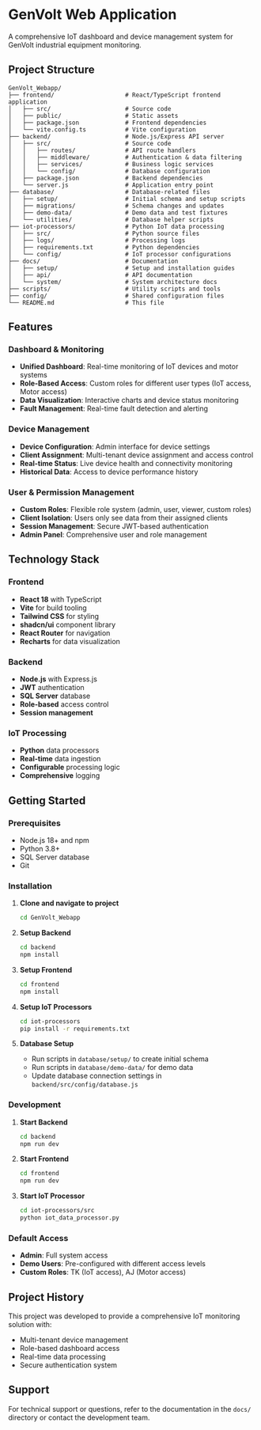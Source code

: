 # GenVolt Web Application

A comprehensive IoT dashboard and device management system for GenVolt industrial equipment monitoring.

## Project Structure

```
GenVolt_Webapp/
├── frontend/                    # React/TypeScript frontend application
│   ├── src/                     # Source code
│   ├── public/                  # Static assets
│   ├── package.json             # Frontend dependencies
│   └── vite.config.ts           # Vite configuration
├── backend/                     # Node.js/Express API server
│   ├── src/                     # Source code
│   │   ├── routes/              # API route handlers
│   │   ├── middleware/          # Authentication & data filtering
│   │   ├── services/            # Business logic services
│   │   └── config/              # Database configuration
│   ├── package.json             # Backend dependencies
│   └── server.js                # Application entry point
├── database/                    # Database-related files
│   ├── setup/                   # Initial schema and setup scripts
│   ├── migrations/              # Schema changes and updates
│   ├── demo-data/               # Demo data and test fixtures
│   └── utilities/               # Database helper scripts
├── iot-processors/              # Python IoT data processing
│   ├── src/                     # Python source files
│   ├── logs/                    # Processing logs
│   ├── requirements.txt         # Python dependencies
│   └── config/                  # IoT processor configurations
├── docs/                        # Documentation
│   ├── setup/                   # Setup and installation guides
│   ├── api/                     # API documentation
│   └── system/                  # System architecture docs
├── scripts/                     # Utility scripts and tools
├── config/                      # Shared configuration files
└── README.md                    # This file
```

## Features

### Dashboard & Monitoring
- **Unified Dashboard**: Real-time monitoring of IoT devices and motor systems
- **Role-Based Access**: Custom roles for different user types (IoT access, Motor access)
- **Data Visualization**: Interactive charts and device status monitoring
- **Fault Management**: Real-time fault detection and alerting

### Device Management
- **Device Configuration**: Admin interface for device settings
- **Client Assignment**: Multi-tenant device assignment and access control
- **Real-time Status**: Live device health and connectivity monitoring
- **Historical Data**: Access to device performance history

### User & Permission Management
- **Custom Roles**: Flexible role system (admin, user, viewer, custom roles)
- **Client Isolation**: Users only see data from their assigned clients
- **Session Management**: Secure JWT-based authentication
- **Admin Panel**: Comprehensive user and role management

## Technology Stack

### Frontend
- **React 18** with TypeScript
- **Vite** for build tooling
- **Tailwind CSS** for styling
- **shadcn/ui** component library
- **React Router** for navigation
- **Recharts** for data visualization

### Backend
- **Node.js** with Express.js
- **JWT** authentication
- **SQL Server** database
- **Role-based** access control
- **Session management**

### IoT Processing
- **Python** data processors
- **Real-time** data ingestion
- **Configurable** processing logic
- **Comprehensive** logging

## Getting Started

### Prerequisites
- Node.js 18+ and npm
- Python 3.8+
- SQL Server database
- Git

### Installation

1. **Clone and navigate to project**
   ```bash
   cd GenVolt_Webapp
   ```

2. **Setup Backend**
   ```bash
   cd backend
   npm install
   ```

3. **Setup Frontend**
   ```bash
   cd frontend
   npm install
   ```

4. **Setup IoT Processors**
   ```bash
   cd iot-processors
   pip install -r requirements.txt
   ```

5. **Database Setup**
   - Run scripts in `database/setup/` to create initial schema
   - Run scripts in `database/demo-data/` for demo data
   - Update database connection settings in `backend/src/config/database.js`

### Development

1. **Start Backend**
   ```bash
   cd backend
   npm run dev
   ```

2. **Start Frontend**
   ```bash
   cd frontend
   npm run dev
   ```

3. **Start IoT Processor**
   ```bash
   cd iot-processors/src
   python iot_data_processor.py
   ```

### Default Access
- **Admin**: Full system access
- **Demo Users**: Pre-configured with different access levels
- **Custom Roles**: TK (IoT access), AJ (Motor access)

## Project History

This project was developed to provide a comprehensive IoT monitoring solution with:
- Multi-tenant device management
- Role-based dashboard access
- Real-time data processing
- Secure authentication system

## Support

For technical support or questions, refer to the documentation in the `docs/` directory or contact the development team.
